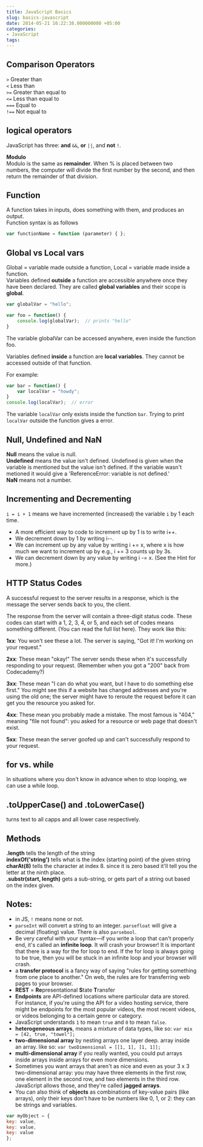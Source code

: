 ```yaml
---
title: JavaScript Basics
slug: basics-javascript
date: 2014-05-21 16:22:38.000000000 +05:00
categories:
- JavaScript
tags:
---
```


## Comparison Operators


`>` Greater than  
`<` Less than  
`>=` Greater than equal to  
`<=` Less than equal to  
`===` Equal to  
`!==` Not equal to

## logical operators

JavaScript has three: **and** `&&`, **or** `||`, and **not** `!`.

**Modulo**  
Modulo is the same as **remainder**. When % is placed between two numbers, the computer will divide the first number by the second, and then return the remainder of that division.

## Function

A function takes in inputs, does something with them, and produces an output.  
Function syntax is as follows  

```javascript
var functionName = function (parameter) { };
```

## Global vs Local vars

Global = variable made outside a function, Local = variable made inside a function.  
Variables defined **outside** a function are accessible anywhere once they have been declared. They are called **global variables** and their scope is **global**.

```javascript
var globalVar = "hello";

var foo = function() {
    console.log(globalVar);  // prints "hello"
}
```
The variable globalVar can be accessed anywhere, even inside the function foo.

Variables defined **inside** a function are **local variables**. They cannot be accessed outside of that function.

For example:  

```javascript
var bar = function() {  
    var localVar = "howdy";  
}  
console.log(localVar);  // error
```

The variable `localVar` only exists inside the function `bar`. Trying to print `localVar` outside the function gives a error.

## Null, Undefined and NaN

**Null** means the value is null.  
**Undefined** means the value isn't defined. Undefined is given when the variable is mentioned but the value isn't defined. If the variable wasn't metioned it would give a 'ReferenceError: variable is not defined.'  
**NaN** means not a number.

## Incrementing and Decrementing

`i = i + 1` means we have incremented (increased) the variable `i` by 1 each time. 

- A more efficient way to code to increment up by 1 is to write i++.  
- We decrement down by 1 by writing i--.  
- We can increment up by any value by writing i += x, where x is how much we want to increment up by e.g., i += 3 counts up by 3s.  
- We can decrement down by any value by writing i -= x. (See the Hint for more.)

## HTTP Status Codes

A successful request to the server results in a response, which is the message the server sends back to you, the client.

The response from the server will contain a three-digit status code. These codes can start with a 1, 2, 3, 4, or 5, and each set of codes means something different. (You can read the full list here). They work like this:

**1xx**: You won't see these a lot. The server is saying, "Got it! I'm working on your request."

**2xx**: These mean "okay!" The server sends these when it's successfully responding to your request. (Remember when you got a "200" back from Codecademy?)

**3xx**: These mean "I can do what you want, but I have to do something else first." You might see this if a website has changed addresses and you're using the old one; the server might have to reroute the request before it can get you the resource you asked for.

**4xx**: These mean you probably made a mistake. The most famous is "404," meaning "file not found": you asked for a resource or web page that doesn't exist.

**5xx**: These mean the server goofed up and can't successfully respond to your request.

## for vs. while

In situations where you don't know in advance when to stop looping, we can use a while loop.

## .toUpperCase() and .toLowerCase()

turns text to all capps and all lower case respectively.

## Methods

**.length** tells the length of the string  
**indexOf('string')** tells what is the index (starting point) of the given string  
**charAt(8)** tells the character at index 8. since it is zero based it'll tell you the letter at the ninth place.  
**.substr(start, length)** gets a sub-string, or gets part of a string out based on the index given.

## Notes:

- in JS, `!` means none or not.
- `parseInt` will convert a string to an integer. `parsefloat` will give a decimal (floating) value. There is also `parsebool`.
- Be very careful with your syntax—if you write a loop that can't properly end, it's called an **infinite loop**. It will crash your browser! It is important that there is a way for the for loop to end. If the for loop is always going to be true, then you will be stuck in an infinite loop and your browser will crash.
- a **transfer protocol** is a fancy way of saying "rules for getting something from one place to another." On web, the rules are for transferring web pages to your browser.
- **REST** = **Re**presentational **S**tate **T**ransfer
- **Endpoints** are API-defined locations where particular data are stored. For instance, if you're using the API for a video hosting service, there might be endpoints for the most popular videos, the most recent videos, or videos belonging to a certain genre or category.
- JavaScript understands `1` to mean `true` and `0` to mean `false`.
- **heterogeneous arrays**, means a mixture of data types, like so: `var mix = [42, true, "towel"];`
- **two-dimensional array** by nesting arrays one layer deep. array inside an array. like so: `var twoDimensional = [[1, 1], [1, 1]];`
- **multi-dimensional array** if you really wanted, you could put arrays inside arrays inside arrays for even more dimensions.
- Sometimes you want arrays that aren't as nice and even as your 3 x 3 two-dimensional array: you may have three elements in the first row, one element in the second row, and two elements in the third row. JavaScript allows those, and they're called **jagged arrays**.
- You can also think of **objects** as combinations of key-value pairs (like arrays), only their keys don't have to be numbers like 0, 1, or 2: they can be strings and variables.

```javascript
var myObject = {  
key: value,  
key: value,  
key: value  
};
```

